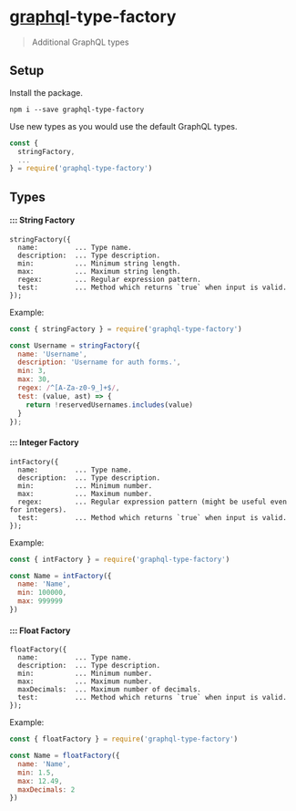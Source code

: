 # [graphql](http://graphql.org/)-type-factory

> Additional GraphQL types

## Setup

Install the package.

```
npm i --save graphql-type-factory
```

Use new types as you would use the default GraphQL types.

```js
const {
  stringFactory,
  ...
} = require('graphql-type-factory')
```

## Types

#### ::: String Factory

```
stringFactory({
  name:         ... Type name.
  description:  ... Type description.
  min:          ... Minimum string length.
  max:          ... Maximum string length.
  regex:        ... Regular expression pattern.
  test:         ... Method which returns `true` when input is valid.
});
```

Example:

```js
const { stringFactory } = require('graphql-type-factory')

const Username = stringFactory({
  name: 'Username',
  description: 'Username for auth forms.',
  min: 3,
  max: 30,
  regex: /^[A-Za-z0-9_]+$/,
  test: (value, ast) => {
    return !reservedUsernames.includes(value)
  }
});
```

#### ::: Integer Factory

```
intFactory({
  name:         ... Type name.
  description:  ... Type description.
  min:          ... Minimum number.
  max:          ... Maximum number.
  regex:        ... Regular expression pattern (might be useful even for integers).
  test:         ... Method which returns `true` when input is valid.
});
```

Example:

```js
const { intFactory } = require('graphql-type-factory')

const Name = intFactory({
  name: 'Name',
  min: 100000,
  max: 999999
})
```

#### ::: Float Factory

```
floatFactory({
  name:         ... Type name.
  description:  ... Type description.
  min:          ... Minimum number.
  max:          ... Maximum number.
  maxDecimals:  ... Maximum number of decimals.
  test:         ... Method which returns `true` when input is valid.
});
```

Example:

```js
const { floatFactory } = require('graphql-type-factory')

const Name = floatFactory({
  name: 'Name',
  min: 1.5,
  max: 12.49,
  maxDecimals: 2
})
```
